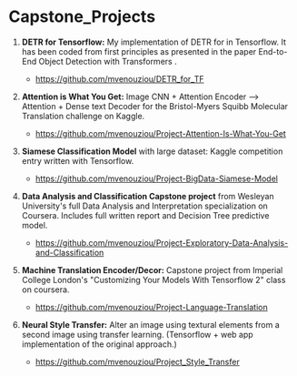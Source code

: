 # Capstone_Projects

 1. **DETR for Tensorflow:** My implementation of DETR for in Tensorflow. It has been coded from first principles as presented in the paper End-to-End Object Detection with Transformers .
    - https://github.com/mvenouziou/DETR_for_TF

 2. **Attention is What You Get:** Image CNN + Attention Encoder --> Attention + Dense text Decoder for the Bristol-Myers Squibb Molecular Translation challenge on Kaggle.
    - https://github.com/mvenouziou/Project-Attention-Is-What-You-Get

 3. **Siamese Classification Model** with large dataset: Kaggle competition entry written with Tensorflow.
    - https://github.com/mvenouziou/Project-BigData-Siamese-Model

 4. **Data Analysis and Classification Capstone project** from Wesleyan University's full Data Analysis and Interpretation specialization on Coursera. Includes full written report and Decision Tree predictive model.
    - https://github.com/mvenouziou/Project-Exploratory-Data-Analysis-and-Classification

 5. **Machine Translation Encoder/Decor:** Capstone project from Imperial College London's "Customizing Your Models With Tensorflow 2" class on coursera.
    - https://github.com/mvenouziou/Project-Language-Translation

 6. **Neural Style Transfer:** Alter an image using textural elements from a second image using transfer learning. (Tensorflow + web app implementation of the original approach.)
    - https://github.com/mvenouziou/Project_Style_Transfer
